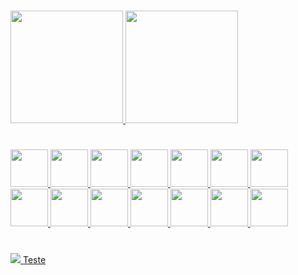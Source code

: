 #

<div>
  <a href="https://github.com/gabrielsuch"/>
  <img height="180em" src="https://github-readme-stats.vercel.app/api?username=gabrielsuch&show_icons=true&include_all_commits=true&count_private=true&theme=dark"/>
  <img height="180em" src="https://github-readme-stats.vercel.app/api/top-langs/?username=gabrielsuch&layout=compact&theme=dark"/>
</div>

#

<div>
  <img src="https://cdn.jsdelivr.net/gh/devicons/devicon/icons/html5/html5-original.svg" width=60px height=60px/>
  <img src="https://cdn.jsdelivr.net/gh/devicons/devicon/icons/css3/css3-original.svg" width=60px height=60px/>
  <img src="https://cdn.jsdelivr.net/gh/devicons/devicon/icons/javascript/javascript-original.svg" width=60px height=60px/>
  <img src="https://cdn.jsdelivr.net/gh/devicons/devicon/icons/typescript/typescript-original.svg" width=60px height=60px/>
  <img src="https://cdn.jsdelivr.net/gh/devicons/devicon/icons/react/react-original.svg" width=60px height=60px/>
  <img src="https://cdn.jsdelivr.net/gh/devicons/devicon/icons/python/python-original.svg" width=60px height=60px/>
  <img src="https://cdn.jsdelivr.net/gh/devicons/devicon/icons/flask/flask-original.svg" width=60px height=60px/>
  <img src="https://cdn.jsdelivr.net/gh/devicons/devicon/icons/sqlalchemy/sqlalchemy-original.svg" width=60px height=60px/>
  <img src="https://cdn.jsdelivr.net/gh/devicons/devicon/icons/nodejs/nodejs-original.svg" width=60px height=60px/>
  <img src="https://cdn.jsdelivr.net/gh/devicons/devicon/icons/express/express-original.svg" width=60px height=60px/>
  <img src="https://cdn.jsdelivr.net/gh/devicons/devicon/icons/docker/docker-original.svg" width=60px height=60px/>
  <img src="https://cdn.jsdelivr.net/gh/devicons/devicon/icons/postgresql/postgresql-original.svg" width=60px height=60px/>
  <img src="https://cdn.jsdelivr.net/gh/devicons/devicon/icons/git/git-original.svg" width=60px height=60px/>
  <img src="https://cdn.jsdelivr.net/gh/devicons/devicon/icons/linux/linux-original.svg" width=60px height=60px/>
</div>

#

<div>
  <a href="https://linkedin.com" target="_blank">
    <img src="https://img.shields.io/badge/LinkedIn-0077B5?style=for-the-badge&logo=linkedin&logoColor=white" target="_blank">
  </a>
  <a href="https://youtube.com" target="_blank">Teste</a>
</div>

